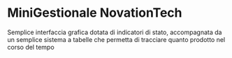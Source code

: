 MiniGestionale NovationTech
========================

Semplice interfaccia grafica dotata di indicatori di stato, accompagnata da un semplice sistema a tabelle che permetta di tracciare quanto prodotto nel corso del tempo
